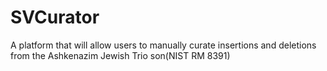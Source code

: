# SVCurator
A platform that will allow users to manually curate insertions and deletions from the Ashkenazim Jewish Trio son(NIST RM 8391)

